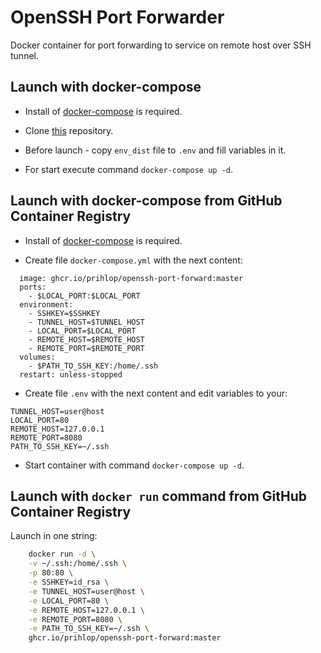 # OpenSSH Port Forwarder

Docker container for port forwarding to service on remote host over SSH tunnel.

## Launch with docker-compose

- Install of [docker-compose](https://docs.docker.com/compose/install/) is required.

- Clone [this](https://github.com/PRIHLOP/openssh-port-forward) repository.

- Before launch - copy `env_dist` file to `.env` and fill variables in it.

- For start execute command `docker-compose up -d`.

## Launch with docker-compose from GitHub Container Registry 

- Install of [docker-compose](https://docs.docker.com/compose/install/) is required.

- Create file `docker-compose.yml` with the next content:

```openssh-port-forwarder:
  image: ghcr.io/prihlop/openssh-port-forward:master
  ports:
    - $LOCAL_PORT:$LOCAL_PORT
  environment:
    - SSHKEY=$SSHKEY 
    - TUNNEL_HOST=$TUNNEL_HOST
    - LOCAL_PORT=$LOCAL_PORT
    - REMOTE_HOST=$REMOTE_HOST
    - REMOTE_PORT=$REMOTE_PORT
  volumes:
    - $PATH_TO_SSH_KEY:/home/.ssh
  restart: unless-stopped
```

- Create file `.env` with the next content and edit variables to your:

```SSHKEY=id_rsa
TUNNEL_HOST=user@host
LOCAL_PORT=80
REMOTE_HOST=127.0.0.1
REMOTE_PORT=8080
PATH_TO_SSH_KEY=~/.ssh
```

- Start container with command `docker-compose up -d`.

## Launch with `docker run` command from GitHub Container Registry

Launch in one string:

```bash
    docker run -d \
    -v ~/.ssh:/home/.ssh \
    -p 80:80 \
    -e SSHKEY=id_rsa \
    -e TUNNEL_HOST=user@host \
    -e LOCAL_PORT=80 \
    -e REMOTE_HOST=127.0.0.1 \
    -e REMOTE_PORT=8080 \
    -e PATH_TO_SSH_KEY=~/.ssh \
    ghcr.io/prihlop/openssh-port-forward:master
```
